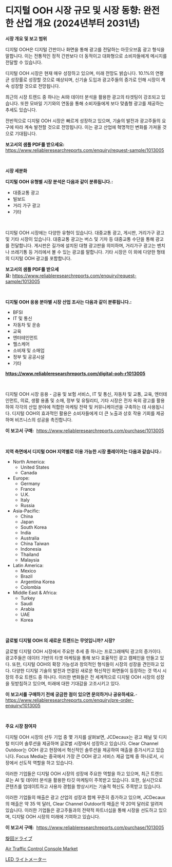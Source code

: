 <p><h1>디지털 OOH 시장 규모 및 시장 동향: 완전한 산업 개요 (2024년부터 2031년)</h1></p><p><strong>시장 개요 및 보고 범위</strong></p>
<p><p>디지털 OOH은 디지털 간판이나 화면을 통해 광고를 전달하는 아웃오브홈 광고 형식을 말합니다. 이는 전통적인 정적 간판보다 더 동적이고 대화형으로 소비자들에게 메시지를 전달할 수 있습니다. </p><p>디지털 OOH 시장은 현재 매우 성장하고 있으며, 미래 전망도 밝습니다. 10.1%의 연평균 성장률로 성장할 것으로 예상되며, 신기술 도입과 광고주들의 증가로 인해 시장이 계속 성장할 것으로 전망됩니다. </p><p>최근의 시장 트렌드 중 하나는 AI와 데이터 분석을 활용한 광고의 타겟팅이 강조되고 있습니다. 또한 모바일 기기와의 연동을 통해 소비자들에게 보다 맞춤형 광고를 제공하는 추세도 있습니다.</p><p>전반적으로 디지털 OOH 시장은 빠르게 성장하고 있으며, 기술의 발전과 광고주들의 요구에 따라 계속 발전할 것으로 전망됩니다. 이는 광고 산업에 혁명적인 변화를 가져올 것으로 기대됩니다.</p></p>
<p><strong>보고서의 샘플 PDF를 받으세요:</strong> <a href="https://www.reliableresearchreports.com/enquiry/request-sample/1013005">https://www.reliableresearchreports.com/enquiry/request-sample/1013005</a></p>
<p>&nbsp;</p>
<p><strong>시장 세분화</strong></p>
<p><strong>디지털 OOH 유형별 시장 분석은 다음과 같이 분류됩니다.:</strong></p>
<p><ul><li>대중교통 광고</li><li>빌보드</li><li>거리 가구 광고</li><li>기타</li></ul></p>
<p>&nbsp;</p>
<p><p>디지털 OOH 시장에는 다양한 유형이 있습니다. 대중교통 광고, 게시판, 거리가구 광고 및 기타 시장이 있습니다. 대중교통 광고는 버스 및 기차 등 대중교통 수단을 통해 광고를 전달합니다. 게시판은 길가에 설치된 대형 광고판을 의미하며, 거리가구 광고는 벤치나 쓰레기통 등 거리에서 볼 수 있는 광고를 말합니다. 기타 시장은 이 외에 다양한 형태의 디지털 OOH 광고를 포함합니다.</p></p>
<p><strong>보고서의 샘플 PDF를 받으세요:</strong>&nbsp;<a href="https://www.reliableresearchreports.com/enquiry/request-sample/1013005">https://www.reliableresearchreports.com/enquiry/request-sample/1013005</a></p>
<p>&nbsp;</p>
<p><strong> 디지털 OOH 응용 분야별 시장 산업 조사는 다음과 같이 분류됩니다.:</strong></p>
<p><ul><li>BFSI</li><li>IT 및 통신</li><li>자동차 및 운송</li><li>교육</li><li>엔터테인먼트</li><li>헬스케어</li><li>소비재 및 소매업</li><li>정부 및 공공시설</li><li>기타</li></ul></p>
<p><strong><a href="https://www.reliableresearchreports.com/digital-ooh-r1013005">https://www.reliableresearchreports.com/digital-ooh-r1013005</a></strong></p>
<p>&nbsp;</p>
<p><p>디지털 OOH 시장 응용 - 금융 및 보험 서비스, IT 및 통신, 자동차 및 교통, 교육, 엔터테인먼트, 의료, 생활 용품 및 소매, 정부 및 유틸리티, 기타 시장은 전자 옥외 광고를 활용하여 각각의 산업 분야에 적합한 마케팅 전략 및 커뮤니케이션을 구축하는 데 사용됩니다. 디지털 OOH의 효과적인 활용은 소비자들에게 더 큰 노출과 상호 작용 기회를 제공하며 비즈니스의 성공을 촉진합니다.</p></p>
<p><strong>이 보고서 구매:</strong>&nbsp; <a href="https://www.reliableresearchreports.com/purchase/1013005">https://www.reliableresearchreports.com/purchase/1013005</a></p>
<p>&nbsp;</p>
<p><strong>지역 측면에서 디지털 OOH 지역별로 이용 가능한 시장 플레이어는 다음과 같습니다.:</strong></p>
<p><ul>
    <li>
        North America:
        <ul>
            <li>United States</li>
            <li>Canada</li>
        </ul>
    </li>
    <li>
        Europe:
        <ul>
            <li>Germany</li>
            <li>France</li>
            <li>U.K.</li>
            <li>Italy</li>
            <li>Russia</li>
        </ul>
    </li>
    <li>
        Asia-Pacific:
        <ul>
            <li>China</li>
            <li>Japan</li>
            <li>South Korea</li>
            <li>India</li>
            <li>Australia</li>
            <li>China Taiwan</li>
            <li>Indonesia</li>
            <li>Thailand</li>
            <li>Malaysia</li>
        </ul>
    </li>
    <li>
        Latin America:
        <ul>
            <li>Mexico</li>
            <li>Brazil</li>
            <li>Argentina Korea</li>
            <li>Colombia</li>
        </ul>
    </li>
    <li>
        Middle East & Africa:
        <ul>
            <li>Turkey</li>
            <li>Saudi</li>
            <li>Arabia</li>
            <li>UAE</li>
            <li>Korea</li>
        </ul>
    </li>
    </ul></p>
<p>&nbsp;</p>
<p><strong>글로벌 디지털 OOH 의 새로운 트렌드는 무엇입니까? 시장?</strong></p>
<p><p>글로벌 디지털 OOH 시장에서 주요한 추세 중 하나는 프로그래매틱 광고의 증가이다. 광고주들은 데이터 기반의 타겟 마케팅을 통해 보다 효율적인 광고 캠페인을 만들고 있다. 또한, 디지털 OOH의 확장 가능성과 창의적인 형식들이 시장의 성장을 견인하고 있다. 다양한 디지털 기술의 발전과 연결된 새로운 혁신적인 화면들이 등장하는 것 역시 시장의 주요 트렌드 중 하나다. 이러한 변화들은 전 세계적으로 디지털 OOH 시장의 성장을 뒷받침하고 있으며, 미래에 대한 기대감을 고조시키고 있다.</p></p>
<p><strong>이 보고서를 구매하기 전에 궁금한 점이 있으면 문의하거나 공유하세요.</strong>- <a href="https://www.reliableresearchreports.com/enquiry/pre-order-enquiry/1013005">https://www.reliableresearchreports.com/enquiry/pre-order-enquiry/1013005</a></p>
<p>&nbsp;</p>
<p><strong>주요 시장 참여자</strong></p>
<p><p>디지털 OOH 시장의 선두 기업 중 몇 가지를 살펴보면, JCDecaux는 광고 패널 및 디지털 미디어 솔루션을 제공하며 글로벌 시장에서 성장하고 있습니다. Clear Channel Outdoor는 OOH 광고 현장에서 혁신적인 솔루션을 제공하여 매출을 증가시키고 있습니다. Focus Media는 중국에서 가장 큰 OOH 광고 서비스 제공 업체 중 하나로서, 시장에서 선도적 역할을 하고 있습니다.</p><p>이러한 기업들은 디지털 OOH 시장의 성장에 주요한 역할을 하고 있으며, 최근 트렌드로는 AI 및 데이터 분석을 활용한 타깃 마케팅이 주목받고 있습니다. 또한, 실시간으로 콘텐츠를 업데이트하고 사용자 경험을 향상시키는 기술적 혁신도 주목받고 있습니다.</p><p>이러한 기업들의 매출은 광고 산업의 성장과 함께 꾸준히 증가하고 있으며, JCDecaux의 매출은 약 35 억 달러, Clear Channel Outdoor의 매출은 약 20억 달러로 알려져 있습니다. 이러한 기업들은 광고주들과의 전략적 파트너십을 통해 시장을 선도하고 있으며, 디지털 OOH 시장의 미래에 기여하고 있습니다.</p></p>
<p><strong>이 보고서 구매:</strong>&nbsp;&nbsp;<a href="https://www.reliableresearchreports.com/purchase/1013005">https://www.reliableresearchreports.com/purchase/1013005</a></p>
<p><p><a href="https://github.com/xtkhtofdt934839/Market-Research-Report-List-1/blob/main/687129939465.md">旋回ドライブ</a></p><p><a href="https://github.com/mancsybtousav/Market-Research-Report-List-2/blob/main/air-traffic-control-console-market.md">Air Traffic Control Console Market</a></p><p><a href="https://github.com/KaydenJohns1964/Market-Research-Report-List-1/blob/main/289365229643.md">LED ライトメーター</a></p></p>